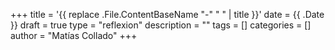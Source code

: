+++
title = '{{ replace .File.ContentBaseName "-" " " | title }}'
date = {{ .Date }}
draft = true
type = "reflexion"
description = ""
tags = []
categories = []
author = "Matías Collado"
+++

